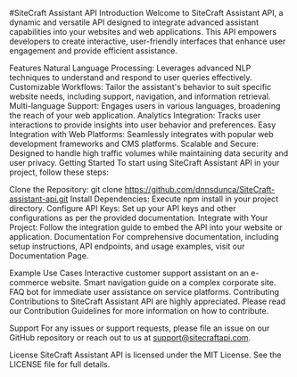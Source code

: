 #SiteCraft Assistant API
Introduction
Welcome to SiteCraft Assistant API, a dynamic and versatile API designed to integrate advanced assistant capabilities into your websites and web applications. This API empowers developers to create interactive, user-friendly interfaces that enhance user engagement and provide efficient assistance.

Features
Natural Language Processing: Leverages advanced NLP techniques to understand and respond to user queries effectively.
Customizable Workflows: Tailor the assistant's behavior to suit specific website needs, including support, navigation, and information retrieval.
Multi-language Support: Engages users in various languages, broadening the reach of your web application.
Analytics Integration: Tracks user interactions to provide insights into user behavior and preferences.
Easy Integration with Web Platforms: Seamlessly integrates with popular web development frameworks and CMS platforms.
Scalable and Secure: Designed to handle high traffic volumes while maintaining data security and user privacy.
Getting Started
To start using SiteCraft Assistant API in your project, follow these steps:

Clone the Repository: git clone https://github.com/dnnsdunca/SiteCraft-assistant-api.git
Install Dependencies: Execute npm install in your project directory.
Configure API Keys: Set up your API keys and other configurations as per the provided documentation.
Integrate with Your Project: Follow the integration guide to embed the API into your website or application.
Documentation
For comprehensive documentation, including setup instructions, API endpoints, and usage examples, visit our Documentation Page.

Example Use Cases
Interactive customer support assistant on an e-commerce website.
Smart navigation guide on a complex corporate site.
FAQ bot for immediate user assistance on service platforms.
Contributing
Contributions to SiteCraft Assistant API are highly appreciated. Please read our Contribution Guidelines for more information on how to contribute.

Support
For any issues or support requests, please file an issue on our GitHub repository or reach out to us at support@sitecraftapi.com.

License
SiteCraft Assistant API is licensed under the MIT License. See the LICENSE file for full details.
